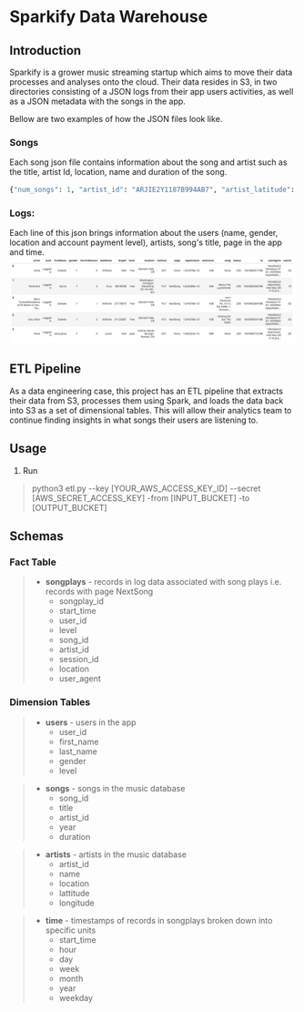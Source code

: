 # Sparkify Data Warehouse

## Introduction
Sparkify is a grower music streaming startup which aims to move their 
data processes and analyses onto the cloud. Their data resides in S3, in 
two directories consisting of a JSON logs from their app users 
activities, as well as a JSON metadata with the songs in the app.

Bellow are two examples of how the JSON files look like.

### Songs

Each song json file contains information about the song and artist such as the title, artist Id, location, name and duration of the song.

```python
{"num_songs": 1, "artist_id": "ARJIE2Y1187B994AB7", "artist_latitude": null, "artist_longitude": null, "artist_location": "", "artist_name": "Line Renaud", "song_id": "SOUPIRU12A6D4FA1E1", "title": "Der Kleine Dompfaff", "duration": 152.92036, "year": 0}
```

### Logs:
Each line of this json brings information about the users (name, gender, location and account payment level), artists, song's title, page in the app and time.
![log dat](/images/log-data.png)


## ETL Pipeline

As a data engineering case, this project has an ETL pipeline that 
extracts their data from S3, processes them using Spark, and loads the 
data back into S3 as a set of dimensional tables. This will allow their 
analytics team to continue finding insights in what songs their users are 
listening to.

## Usage

1. Run
> python3 etl.py --key [YOUR_AWS_ACCESS_KEY_ID] --secret [AWS_SECRET_ACCESS_KEY] -from [INPUT_BUCKET] -to [OUTPUT_BUCKET]

## Schemas

### **Fact Table**

>- **songplays** - records in log data associated with song plays i.e. records with page NextSong
>    - songplay_id
>    - start_time
>    - user_id
>    - level
>    - song_id
>    - artist_id
>    - session_id
>    - location
>    - user_agent

### **Dimension Tables**

>- **users** - users in the app
>    - user_id
>    - first_name
>    - last_name
>    - gender
>    - level

>- **songs** - songs in the music database
>    - song_id
>    - title
>    - artist_id
>    - year
>    - duration

>- **artists** - artists in the music database
>    - artist_id
>    - name
>    - location
>    - lattitude
>    - longitude

>- **time** - timestamps of records in songplays broken down into specific units
>    - start_time
>    - hour
>    - day
>    - week
>    - month
>    - year
>    - weekday

